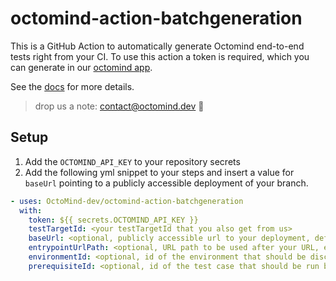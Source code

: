 # octomind-action-batchgeneration

This is a GitHub Action to automatically generate Octomind end-to-end tests right from your CI.
To use this action a token is required, which you can generate in our [octomind app](https://app.octomind.dev).

See the [docs](https://octomind.dev/docs/run-tests/execution-curl#create-an-api-key) for more details.

> drop us a note: <contact@octomind.dev> 🐙

## Setup

1. Add the `OCTOMIND_API_KEY` to your repository secrets
2. Add the following yml snippet to your steps and insert a value for `baseUrl` pointing to a publicly accessible deployment of your branch.

```yml
- uses: OctoMind-dev/octomind-action-batchgeneration
  with:
    token: ${{ secrets.OCTOMIND_API_KEY }}
    testTargetId: <your testTargetId that you also get from us>
    baseUrl: <optional, publicly accessible url to your deployment, defaults to default environment's URL otherwise>,
    entrypointUrlPath: <optional, URL path to be used after your URL, e.g. /some/path>
    environmentId: <optional, id of the environment that should be discovered against>,
    prerequisiteId: <optional, id of the test case that should be run before batch generation>,
```
